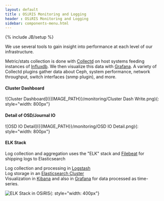 ```yaml
---
layout: default
title : OSiRIS Monitoring and Logging
header : OSiRIS Monitoring and Logging
sidebar: components-menu.html
---
```

{% include JB/setup %}

We use several tools to gain insight into performance at each level of our infrastructure.

Metric/stats collection is done with [Collectd](https://collectd.org/) on host systems feeding instances of [Influxdb](https://influxdata.com/time-series-platform/influxdb/).  We then visualize this data with [Grafana](http://grafana.org/). A variety of Collectd plugins gather data about Ceph, system performance, network throughput, switch interfaces (snmp plugin), and more.  

#### Cluster Dashboard
![Cluster Dashboard]({{IMAGE_PATH}}/monitoring/Cluster Dash Write.png){: style="width: 800px"}

#### Detail of OSD/Journal IO
![OSD IO Detail]({{IMAGE_PATH}}/monitoring/OSD IO Detail.png){: style="width: 800px"}

#### ELK Stack
Log collection and aggregation uses the "ELK" stack and [Filebeat](https://www.elastic.co/products/beats/filebeat) for shipping logs to Elasticsearch  

Log collection and processing in [Logstash](https://www.elastic.co/products/logstash)  
Log storage in an [Elasticsearch Cluster](https://www.elastic.co/products/elasticsearch)  
Visualization in [Kibana](https://www.elastic.co/products/kibana) and also in [Grafana](http://grafana.org/) for data processed as time-series.   

![ELK Stack in OSiRIS]({{IMAGE_PATH}}/monitoring/flek-overview.png){: style="width: 400px"}